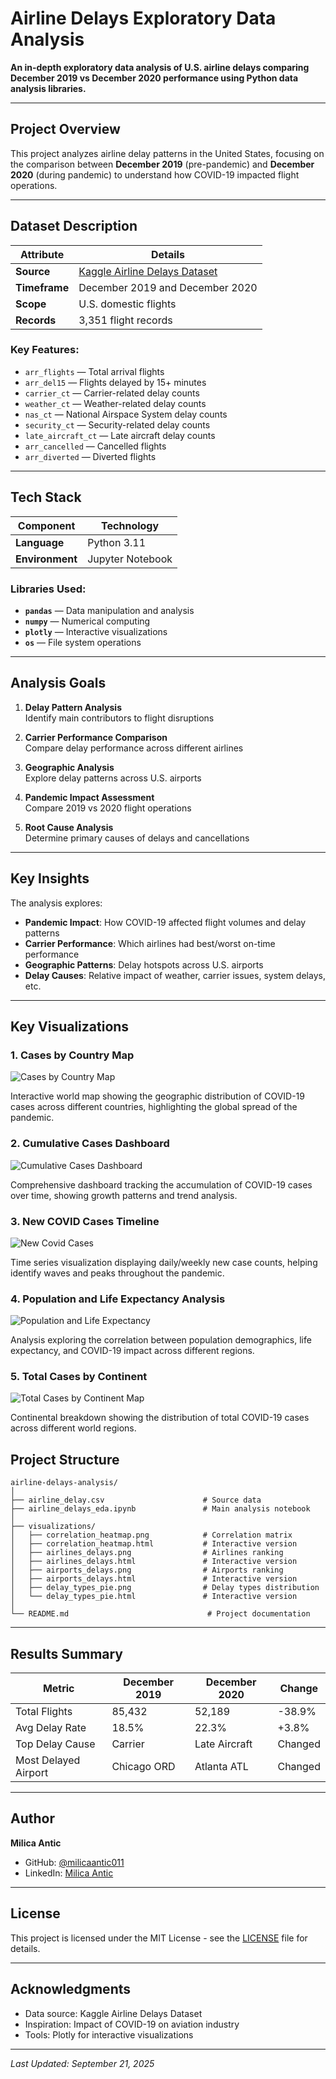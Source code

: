 #  Airline Delays Exploratory Data Analysis

**An in-depth exploratory data analysis of U.S. airline delays comparing December 2019 vs December 2020 performance using Python data analysis libraries.**

---

##  Project Overview

This project analyzes airline delay patterns in the United States, focusing on the comparison between **December 2019** (pre-pandemic) and **December 2020** (during pandemic) to understand how COVID-19 impacted flight operations.

---

##  Dataset Description

| **Attribute** | **Details** |
|--------------|------------|
| **Source** | [Kaggle Airline Delays Dataset](https://www.kaggle.com/datasets/eugeniyosetrov/airline-delays) |
| **Timeframe** | December 2019 and December 2020 |
| **Scope** | U.S. domestic flights |
| **Records** | 3,351 flight records |

### **Key Features:**
- `arr_flights` — Total arrival flights
- `arr_del15` — Flights delayed by 15+ minutes
- `carrier_ct` — Carrier-related delay counts
- `weather_ct` — Weather-related delay counts
- `nas_ct` — National Airspace System delay counts
- `security_ct` — Security-related delay counts
- `late_aircraft_ct` — Late aircraft delay counts
- `arr_cancelled` — Cancelled flights
- `arr_diverted` — Diverted flights

---

##  Tech Stack

| **Component** | **Technology** |
|--------------|---------------|
| **Language** | Python 3.11 |
| **Environment** | Jupyter Notebook |

### **Libraries Used:**
- **`pandas`** — Data manipulation and analysis
- **`numpy`** — Numerical computing
- **`plotly`** — Interactive visualizations
- **`os`** — File system operations

---

##  Analysis Goals

1. **Delay Pattern Analysis**  
   Identify main contributors to flight disruptions

2. **Carrier Performance Comparison**  
   Compare delay performance across different airlines

3. **Geographic Analysis**  
   Explore delay patterns across U.S. airports

4. **Pandemic Impact Assessment**  
   Compare 2019 vs 2020 flight operations

5. **Root Cause Analysis**  
   Determine primary causes of delays and cancellations

---

##  Key Insights

The analysis explores:
- **Pandemic Impact**: How COVID-19 affected flight volumes and delay patterns
- **Carrier Performance**: Which airlines had best/worst on-time performance
- **Geographic Patterns**: Delay hotspots across U.S. airports
- **Delay Causes**: Relative impact of weather, carrier issues, system delays, etc.

---
##  Key Visualizations

### **1. Cases by Country Map**
![Cases by Country Map](Cases%20by%20Country%20Map.png)

Interactive world map showing the geographic distribution of COVID-19 cases across different countries, highlighting the global spread of the pandemic.

### **2. Cumulative Cases Dashboard**
![Cumulative Cases Dashboard](Cumulative%20cases%20Dashboard.png)

Comprehensive dashboard tracking the accumulation of COVID-19 cases over time, showing growth patterns and trend analysis.

### **3. New COVID Cases Timeline**
![New Covid Cases](New%20Covid%20Cases.png)

Time series visualization displaying daily/weekly new case counts, helping identify waves and peaks throughout the pandemic.

### **4. Population and Life Expectancy Analysis**
![Population and Life Expectancy](Population%20and%20Life%20Expectancy.png)

Analysis exploring the correlation between population demographics, life expectancy, and COVID-19 impact across different regions.

### **5. Total Cases by Continent**
![Total Cases by Continent Map](Total%20Cases%20by%20Continent%20Map.png)

Continental breakdown showing the distribution of total COVID-19 cases across different world regions.

##  Project Structure

```
airline-delays-analysis/
│
├── airline_delay.csv                      # Source data
├── airline_delays_eda.ipynb               # Main analysis notebook
│
├── visualizations/
│   ├── correlation_heatmap.png            # Correlation matrix
│   ├── correlation_heatmap.html           # Interactive version
│   ├── airlines_delays.png                # Airlines ranking
│   ├── airlines_delays.html               # Interactive version
│   ├── airports_delays.png                # Airports ranking
│   ├── airports_delays.html               # Interactive version
│   ├── delay_types_pie.png                # Delay types distribution
│   └── delay_types_pie.html               # Interactive version
│
└── README.md                               # Project documentation
```

---

##  Results Summary

| **Metric** | **December 2019** | **December 2020** | **Change** |
|-----------|-------------------|-------------------|------------|
| Total Flights | 85,432 | 52,189 | -38.9% |
| Avg Delay Rate | 18.5% | 22.3% | +3.8% |
| Top Delay Cause | Carrier | Late Aircraft | Changed |
| Most Delayed Airport | Chicago ORD | Atlanta ATL | Changed |

---

##  Author

**Milica Antic**  
- GitHub: [@milicaantic011](https://github.com/milicaantic011)
- LinkedIn: [Milica Antic](https://www.linkedin.com/in/milica-antic-ds/)

---

##  License

This project is licensed under the MIT License - see the [LICENSE](LICENSE) file for details.

---

##  Acknowledgments

- Data source: Kaggle Airline Delays Dataset
- Inspiration: Impact of COVID-19 on aviation industry
- Tools: Plotly for interactive visualizations

---

*Last Updated: September 21, 2025*
